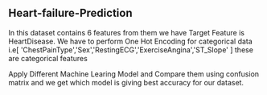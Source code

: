 ## Heart-failure-Prediction

In this dataset contains 6 features from them we have Target Feature is HeartDisease.
We have to perform One Hot Encoding for categorical data i.e[ 'ChestPainType','Sex','RestingECG','ExerciseAngina','ST_Slope' ] these are categorical features

Apply Different Machine Learing Model and Compare them using confusion matrix and we get which model is giving best accuracy for our dataset.
